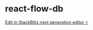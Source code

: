 # react-flow-db

[Edit in StackBlitz next generation editor ⚡️](https://stackblitz.com/~/github.com/asgaraliyev/react-flow-db)